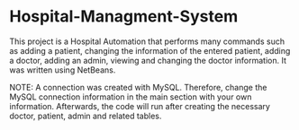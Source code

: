 # Hospital-Managment-System

This project is a Hospital Automation that performs many commands such as adding a patient, changing the information of the entered patient, adding a doctor, adding an admin, viewing and changing the doctor information. It was written using NetBeans. 

NOTE: A connection was created with MySQL. Therefore, change the MySQL connection information in the main section with your own information. Afterwards, the code will run after creating the necessary doctor, patient, admin and related tables.
